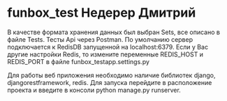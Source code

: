# funbox_test Недерер Дмитрий
В качестве формата хранения данных был выбран Sets, все описано в файле Tests.
Тесты Api через Postman.
По умолчанию сервер подключается к RedisDB запущенной на localhost:6379.
Если у Вас другие настройки Redis, то измените переменные REDIS_HOST и REDIS_PORT в файле funbox_testapp.settings.py

Для работы веб приложения необходимо наличие библиотек django, djangorestframework, redis.
Для запуска перейдите в расположение проекта и введите в консоли python manage.py runserver.
